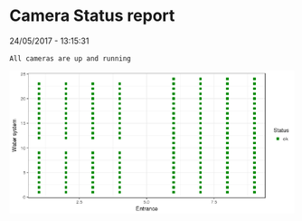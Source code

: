 Camera Status report
================
24/05/2017 - 13:15:31

    All cameras are up and running

![](camreport_files/figure-markdown_github/unnamed-chunk-2-1.png)
